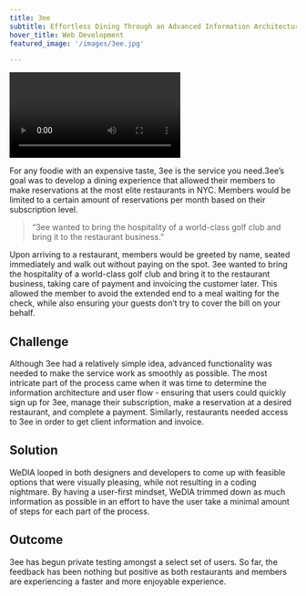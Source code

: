 ```yaml
---
title: 3ee
subtitle: Effortless Dining Through an Advanced Information Architecture.
hover_title: Web Development
featured_image: '/images/3ee.jpg'

---
```


<video class="full-video">
	<source src="/videos/wino.mp4" type="video/mp4">
</video>


For any foodie with an expensive taste, 3ee is the service you need.3ee’s goal
was to develop a dining experience that allowed their members to make
reservations at the most elite restaurants in NYC. Members would be limited to
a certain amount of reservations per month based on their subscription level.

> “3ee wanted to bring the hospitality of a world-class golf club and bring it
to the restaurant business.”

Upon arriving to a restaurant, members would be greeted by name, seated
immediately and walk out without paying on the spot. 3ee wanted to bring the
hospitality of a world-class golf club and bring it to the restaurant business,
taking care of payment and invoicing the customer later. This allowed the member
to avoid the extended end to a meal waiting for the check, while also ensuring
your guests don’t try to cover the bill on your behalf.

## Challenge

Although 3ee had a relatively simple idea, advanced functionality was needed to
make the service work as smoothly as possible. The most intricate part of
the process came when it was time to determine the information architecture and
user flow - ensuring that users could quickly sign up for 3ee, manage
their subscription, make a reservation at a desired restaurant, and complete a
payment. Similarly, restaurants needed access to 3ee in order to get client
information and invoice.


## Solution

WeDIA looped in both designers and developers to come up with feasible options
that were visually pleasing, while not resulting in a coding nightmare. By
having a user-first mindset, WeDIA trimmed down as much information as possible
in an effort to have the user take a minimal amount of steps for each part of
the process. 

## Outcome

3ee has begun private testing amongst a select set of users. So far, the
feedback has been nothing but positive as both restaurants and members are
experiencing a faster and more enjoyable experience. 
